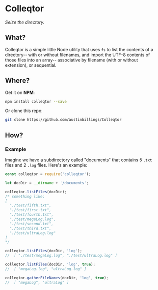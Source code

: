 # Colleqtor

*Seize the directory.*

## What?

Colleqtor is a simple little Node utility that uses `fs` to list the contents of a directory-- with or without filenames, and import the UTF-8 contents of those files into an array-- associative by filename (with or without extension), or sequential.

## Where?

Get it on **NPM**:
```bash
npm install colleqtor --save
```

Or clone this repo:
```bash
git clone https://github.com/austinbillings/Colleqtor
```

## How?



### Example

Imagine we have a subdirectory called "documents" that contains 5 `.txt` files and 2 `.log` files. Here's an example:
```js
const colleqtor = require('colleqtor');

let docDir = __dirname + '/documents';

colleqtor.listFiles(docDir);
/* something like:
[
  "./test/fifth.txt",
  "./test/first.txt",
  "./test/fourth.txt",
  "./test/megaLog.log",
  "./test/second.txt",
  "./test/third.txt",
  "./test/ultraLog.log"
]
*/

colleqtor.listFiles(docDir, 'log');
//  [ "./test/megaLog.log", "./test/ultraLog.log" ]

colleqtor.listFiles(docDir, 'log', true);
//  [ "megaLog.log", "ultraLog.log" ]

colleqtor.gatherFileNames(docDir, 'log', true);
//  [ "megaLog", "ultraLog" ]



```
